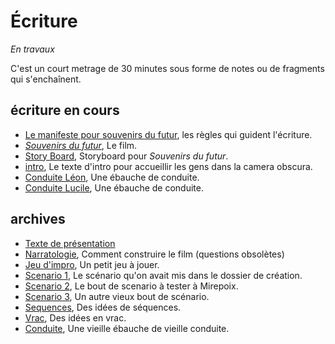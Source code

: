 # Écriture

*En travaux*

C'est un court metrage de 30 minutes sous forme de notes ou de fragments qui s'enchaînent.

## écriture en cours

- [Le manifeste pour souvenirs du futur](manifeste.md), les règles qui guident l'écriture.
- [*Souvenirs du futur*](souvenirs-du-futur.md), Le film.
- [Story Board](storyboard.md), Storyboard pour *Souvenirs du futur*.
- [intro](intro.md), Le texte d'intro pour accueillir les gens dans la camera obscura.
- [Conduite Léon](conduite-leon.md), Une ébauche de conduite.
- [Conduite Lucile](conduite-lucile.md), Une ébauche de conduite.

## archives

- [Texte de présentation](presentation.md)
- [Narratologie](narratologie.md), Comment construire le film (questions obsolètes)
- [Jeu d'impro](jeuimpro.md), Un petit jeu à jouer.
- [Scenario 1](scenar1.md), Le scénario qu'on avait mis dans le dossier de création.
- [Scenario 2](scenar2.md), Le bout de scenario à tester à Mirepoix.
- [Scenario 3](scenar3.md), Un autre vieux bout de scénario.
- [Sequences](sequences.md), Des idées de séquences.
- [Vrac](vrac.md), Des idées en vrac.
- [Conduite](conduite.md), Une vieille ébauche de vieille conduite.
